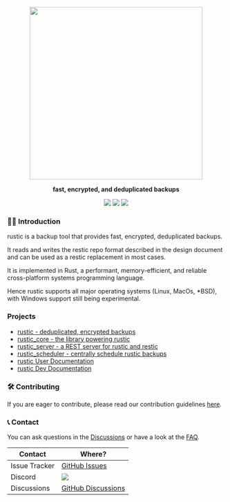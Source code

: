<p align="center">
<img src="https://media.githubusercontent.com/media/rustic-rs/assets/main/logos/readme_header.png" height="400" />
</p>
<p align="center">
<b>fast, encrypted, and deduplicated backups</b>
</p>

<p align="center">
<a href="https://crates.io/crates/rustic-rs"><img src="https://img.shields.io/crates/v/rustic-rs.svg" /></a>
<a href="https://raw.githubusercontent.com/rustic-rs/rustic/main/"><img src="https://img.shields.io/badge/license-Apache2.0/MIT-blue.svg" /></a>
<a href="https://crates.io/crates/rustic-rs"><img src="https://img.shields.io/crates/d/rustic-rs.svg" /></a>
<p>

### 🙋‍♀️ Introduction

rustic is a backup tool that provides fast, encrypted, deduplicated backups.

It reads and writes the restic repo format described in the design document and can be used as a restic replacement in most cases.

It is implemented in Rust, a performant, memory-efficient, and reliable cross-platform systems programming language.

Hence rustic supports all major operating systems (Linux, MacOs, *BSD), with Windows support still being experimental.

### Projects

- [rustic - deduplicated, encrypted backups](https://github.com/rustic-rs/rustic/)
- [rustic_core - the library powering rustic](https://github.com/rustic-rs/rustic/tree/main/crates/rustic_core)
- [rustic_server - a REST server for rustic and restic](https://github.com/rustic-rs/rustic_server)
- [rustic_scheduler - centrally schedule rustic backups](https://github.com/rustic-rs/rustic_scheduler)
- [rustic User Documentation](https://rustic.cli.rs/docs)
- [rustic Dev Documentation](https://rustic.cli.rs/dev-docs)

### 🛠️ Contributing

If you are eager to contribute, please read our contribution guidelines [here](https://rustic.cli.rs/dev-docs/contributing-to-rustic.html).

### 📞 Contact

You can ask questions in the [Discussions](https://github.com/rustic-rs/rustic/discussions) or have a look at the
[FAQ](https://rustic.cli.rs/docs/FAQ.html).

| Contact       | Where?                                                                                                   |
| ------------- | -------------------------------------------------------------------------------------------------------- |
| Issue Tracker | [GitHub Issues](https://github.com/rustic-rs/rustic/issues)                                              |
| Discord       | [![](https://dcbadge.vercel.app/api/server/WRUWENZnzQ?style=flat-square)](https://discord.gg/WRUWENZnzQ) |
| Discussions   | [GitHub Discussions](https://github.com/rustic-rs/rustic/discussions)
